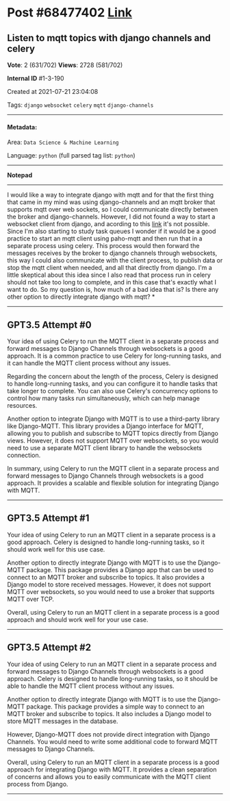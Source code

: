 
# Post \#68477402 [Link](https://stackoverflow.com/questions/68477402/)

## Listen to mqtt topics with django channels and celery

**Vote**: 2 (631/702) **Views**: 2728 (581/702) 

**Internal ID** \#1-3-190

Created at 2021-07-21 23:04:08

Tags: `django` `websocket` `celery` `mqtt` `django-channels`

----------

#### Metadata:

Area: `Data Science & Machine Learning`

Language: `python` (full parsed tag list: `python`)

----------

**Notepad**


----------

I would like a way to integrate django with mqtt and for that the first thing that came in my mind was using django-channels and an mqtt broker that supports mqtt over web sockets, so I could communicate directly between the broker and django-channels.
However, I did not found a way to start a websocket client from django, and acording to this [link](https://forum.djangoproject.com/t/add-a-websocket-client-to-django-not-a-server/2916/8) it's not possible.
Since I'm also starting to study task queues I wonder if it would be a good practice to start an mqtt client using paho-mqtt and then run that in a separate process using celery. This process would then forward the messages receives by the broker to django channels through websockets, this way I could also communicate with the client process, to publish data or stop the mqtt client when needed, and all that directly from django.
I'm a little skeptical about this idea since I also read that process run in celery should not take too long to complete, and in this case that's exactly what I want to do.
So my question is, how much of a bad idea that is? Is there any other option to directly integrate django with mqtt?
*


----------
        
## GPT3.5 Attempt \#0

Your idea of using Celery to run the MQTT client in a separate process and forward messages to Django Channels through websockets is a good approach. It is a common practice to use Celery for long-running tasks, and it can handle the MQTT client process without any issues.

Regarding the concern about the length of the process, Celery is designed to handle long-running tasks, and you can configure it to handle tasks that take longer to complete. You can also use Celery's concurrency options to control how many tasks run simultaneously, which can help manage resources.

Another option to integrate Django with MQTT is to use a third-party library like Django-MQTT. This library provides a Django interface for MQTT, allowing you to publish and subscribe to MQTT topics directly from Django views. However, it does not support MQTT over websockets, so you would need to use a separate MQTT client library to handle the websockets connection.

In summary, using Celery to run the MQTT client in a separate process and forward messages to Django Channels through websockets is a good approach. It provides a scalable and flexible solution for integrating Django with MQTT.

--------

## GPT3.5 Attempt \#1

Your idea of using Celery to run an MQTT client in a separate process is a good approach. Celery is designed to handle long-running tasks, so it should work well for this use case. 

Another option to directly integrate Django with MQTT is to use the Django-MQTT package. This package provides a Django app that can be used to connect to an MQTT broker and subscribe to topics. It also provides a Django model to store received messages. However, it does not support MQTT over websockets, so you would need to use a broker that supports MQTT over TCP.

Overall, using Celery to run an MQTT client in a separate process is a good approach and should work well for your use case.

--------

## GPT3.5 Attempt \#2

Your idea of using Celery to run an MQTT client in a separate process and forward messages to Django Channels through websockets is a good approach. Celery is designed to handle long-running tasks, so it should be able to handle the MQTT client process without any issues.

Another option to directly integrate Django with MQTT is to use the Django-MQTT package. This package provides a simple way to connect to an MQTT broker and subscribe to topics. It also includes a Django model to store MQTT messages in the database.

However, Django-MQTT does not provide direct integration with Django Channels. You would need to write some additional code to forward MQTT messages to Django Channels.

Overall, using Celery to run an MQTT client in a separate process is a good approach for integrating Django with MQTT. It provides a clean separation of concerns and allows you to easily communicate with the MQTT client process from Django.

--------
